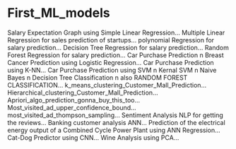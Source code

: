 # First_ML_models
Salary Expectation Graph using Simple Linear Regression...
Multiple Linear Regression for sales prediction of startups...
polynomial Regression for salary prediction...
Decision Tree Regression for salary prediction...
Random Forest Regression for salary prediction...
Car Purchase Prediction n Breast Cancer Prediction using Logistic Regression...
Car Purchase Prediction using K-NN...
Car Purchase Prediction using SVM n Kernal SVM n Naive Bayes n Decision Tree Classification n also RANDOM FOREST CLASSIFICATION...
k_means_clustering_Customer_Mall_Prediction...
Hierarchical_clustering_Customer_Mall_Prediction...
Apriori_algo_prediction_gonna_buy_this_too...
Most_visited_ad_upper_confidence_bound...
most_visited_ad_thompson_sampling...
Sentiment Analysis NLP for getting the reviews...
Banking customer analysis ANN...
Prediction of the electrical energy output of a Combined Cycle Power Plant using ANN Regression...
Cat-Dog Predictor using CNN...
Wine Analysis using PCA...
